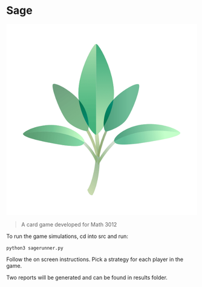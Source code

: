 # Sage

![logo](https://github.com/johnjajeh/Sage/blob/master/logo.png)

> A card game developed for Math 3012

To run the game simulations, cd into src and run:

```shell
python3 sagerunner.py
```

Follow the on screen instructions. Pick a strategy for each player in the game.

Two reports will be generated and can be found in results folder. 

